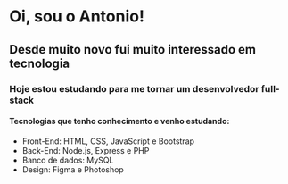 <h1>Oi, sou o Antonio!</h1>

<h2>Desde muito novo fui muito interessado em tecnologia</h2>
<h3>Hoje estou estudando para me tornar um desenvolvedor full-stack</h3>
<h4>Tecnologias que tenho conhecimento e venho estudando:</h4>
<ul>
<li>Front-End: HTML, CSS, JavaScript e Bootstrap</li>
<li>Back-End: Node.js, Express e PHP</li>
<li>Banco de dados: MySQL</li>
<li>Design: Figma e Photoshop</li>
</li>



